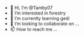 - 👋 Hi, I’m @Tamby07
- 👀 I’m interested in forestry
- 🌱 I’m currently learning gedi
- 💞️ I’m looking to collaborate on ...
- 📫 How to reach me ...

<!---
Tamby07/Tamby07 is a ✨ special ✨ repository because its `README.md` (this file) appears on your GitHub profile.
You can click the Preview link to take a look at your changes.
--->
